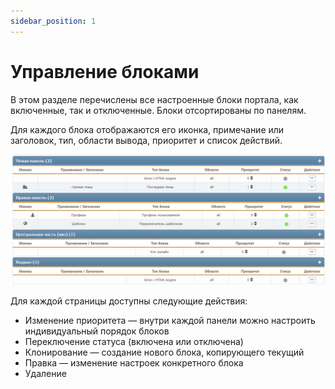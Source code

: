 ```yaml
---
sidebar_position: 1
---
```


# Управление блоками
В этом разделе перечислены все настроенные блоки портала, как включенные, так и отключенные. Блоки отсортированы по панелям.

Для каждого блока отображаются его иконка, примечание или заголовок, тип, области вывода, приоритет и список действий.

![Управление блоками](manage_blocks.png)

Для каждой страницы доступны следующие действия:
* Изменение приоритета — внутри каждой панели можно настроить индивидуальный порядок блоков
* Переключение статуса (включена или отключена)
* Клонирование — создание нового блока, копирующего текущий
* Правка — изменение настроек конкретного блока
* Удаление